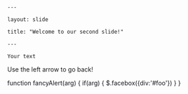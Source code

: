 

	---
	
	layout: slide
	
	title: "Welcome to our second slide!"
	
	---
	
	Your text
	
Use the left arrow to go back!

 function fancyAlert(arg) {
      if(arg) {
        $.facebox({div:'#foo'})
      }
    }

